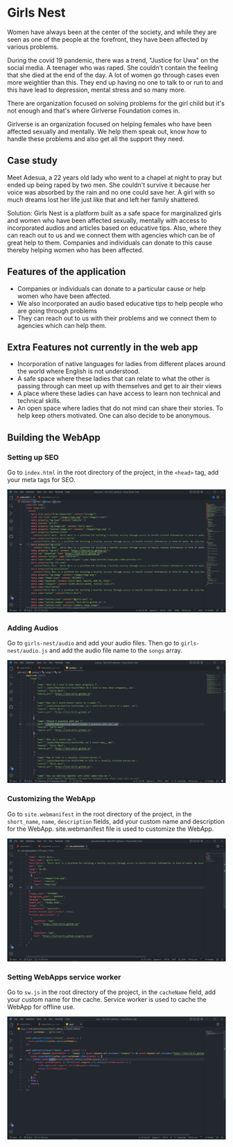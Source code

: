 # Girls Nest

Women have always been at the center of the society, and while they are seen as one of the people at the forefront, they have been affected by various problems. 

During the covid 19 pandemic, there was a trend, "Justice for Uwa" on the social media. A teenager who was raped. She couldn't contain the feeling that she died at the end of the day. A lot of women go through cases even more weightier than this. They end up having no one to talk to or run to and this have lead to depression, mental stress and so many more. 

There are organization focused on solving problems for the girl child but it's not enough and that's where Girlverse Foundation comes in. 

Girlverse is an organization focused on helping females who have been affected sexually and mentally. We help them speak out, know how to handle these problems and also get all the support they need. 


## Case study
Meet Adesua, a 22 years old lady who went to a chapel at night to pray but ended up being raped by two men. She couldn't survive it because her voice was absorbed by the rain and no one could save her. A girl with so much dreams lost her life just like that and left her family shattered. 

Solution: Girls Nest is a platform built as a safe space for marginalized girls and women who have been affected sexually, mentally with access to incorporated audios and articles based on educative tips. Also, where they can reach out to us and we connect them with agencies which can be of great help to them. Companies and individuals can donate to this cause thereby helping women who has been affected.



## Features of the application
* Companies or individuals can donate to a particular cause or help women who have been affected. 
* We also incorporated an audio based educative tips to help people who are going through problems
* They can reach out to us with their problems and we connect them to agencies which can help them. 



## Extra Features not currently in the web app

* Incorporation of native languages for ladies from different places around the world where English is not understood. 
* A safe space where these ladies that can relate to what the other is passing through can meet up with themselves and get to air their views
* A place where these ladies can have access to learn non technical and technical skills. 
* An open space where ladies that do not mind can share their stories. To help keep others motivated. One can also decide to be anonymous. 


## Building the WebApp

### Setting up SEO

Go to `index.html` in the root directory of the project, in the 
    `<head>` tag, add your meta tags for SEO.

![audios folder](./images/Screenshot1.png)

### Adding Audios

Go to `girls-nest/audio` and add your audio files. Then go to `girls-nest/audio.js` and add the audio file name to the `songs` array.

![audios.js file](./images/Screenshot4.png)

### Customizing the WebApp

Go to `site.webmanifest` in the root directory of the project, in the `short_name`, `name`, `description` fields, add your custom name and description for the WebApp.
site.webmanifest file is used to customize the WebApp.

![site.webmanifest file](./images/Screenshot2.png)

### Setting WebApps service worker

Go to `sw.js` in the root directory of the project, in the `cacheName` field, add your custom name for the cache.
Service worker is used to cache the WebApp for offline use.

![sw.js file](./images/Screenshot3.png)